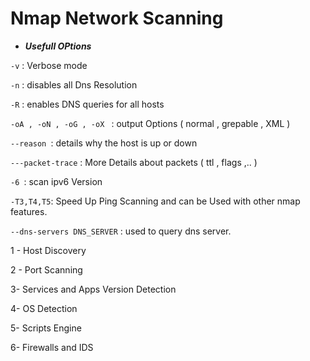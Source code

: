 
# Nmap Network Scanning 

* ***Usefull OPtions***

```-v``` : Verbose mode 

```-n``` : disables all Dns Resolution

```-R``` : enables DNS queries for all hosts

```-oA , -oN , -oG , -oX ``` : output Options ( normal , grepable , XML ) 

```--reason ```:  details why the host is up or down 

```---packet-trace``` : More Details about packets ( ttl , flags ,.. )

```-6 ```: scan ipv6 Version 

```-T3,T4,T5```: Speed Up Ping Scanning and can be Used with other nmap features. 

```--dns-servers DNS_SERVER``` : used to query dns server.

1 - Host Discovery

2 - Port Scanning 

3- Services and Apps Version Detection 

4- OS Detection

5- Scripts Engine 

6- Firewalls and IDS

